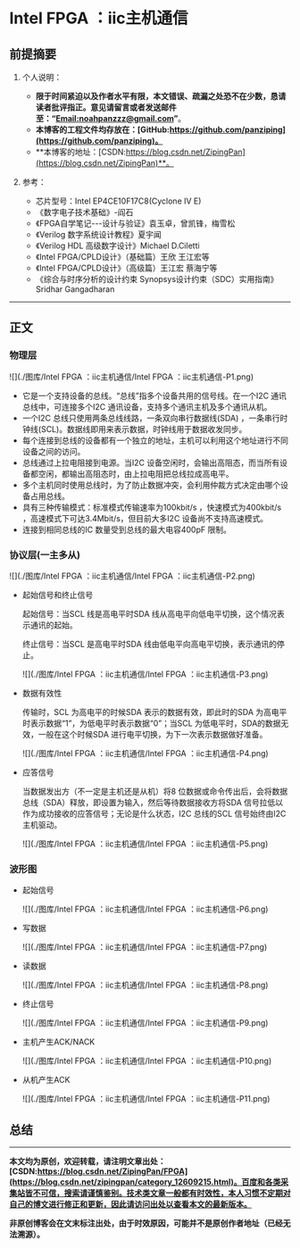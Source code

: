# Intel FPGA ：iic主机通信

## 前提摘要

1. 个人说明：

   - **限于时间紧迫以及作者水平有限，本文错误、疏漏之处恐不在少数，恳请读者批评指正。意见请留言或者发送邮件至：“[Email:noahpanzzz@gmail.com](noahpanzzz@gmail.com)”**。
   - **本博客的工程文件均存放在：[GitHub:https://github.com/panziping](https://github.com/panziping)。**
   - **本博客的地址：[CSDN:https://blog.csdn.net/ZipingPan](https://blog.csdn.net/ZipingPan)**。
2. 参考：

   - 芯片型号：Intel EP4CE10F17C8(Cyclone IV E)
   - 《数字电子技术基础》-阎石
   - 《FPGA自学笔记---设计与验证》袁玉卓，曾凯锋，梅雪松
   - 《Verilog 数字系统设计教程》夏宇闻
   - 《Verilog HDL 高级数字设计》Michael D.Ciletti
   - 《Intel FPGA/CPLD设计》（基础篇）王欣 王江宏等
   - 《Intel FPGA/CPLD设计》（高级篇）王江宏 蔡海宁等
   - 《综合与时序分析的设计约束 Synopsys设计约束（SDC）实用指南》Sridhar Gangadharan

---

## 正文

### 物理层

![](./图库/Intel FPGA ：iic主机通信/Intel FPGA ：iic主机通信-P1.png)

- 它是一个支持设备的总线。“总线”指多个设备共用的信号线。在一个I2C 通讯总线中，可连接多个I2C 通讯设备，支持多个通讯主机及多个通讯从机。
- 一个I2C 总线只使用两条总线线路，一条双向串行数据线(SDA) ，一条串行时钟线(SCL)。数据线即用来表示数据，时钟线用于数据收发同步。
- 每个连接到总线的设备都有一个独立的地址，主机可以利用这个地址进行不同设备之间的访问。
- 总线通过上拉电阻接到电源。当I2C 设备空闲时，会输出高阻态，而当所有设备都空闲，都输出高阻态时，由上拉电阻把总线拉成高电平。
- 多个主机同时使用总线时，为了防止数据冲突，会利用仲裁方式决定由哪个设备占用总线。
- 具有三种传输模式：标准模式传输速率为100kbit/s ，快速模式为400kbit/s ，高速模式下可达3.4Mbit/s，但目前大多I2C 设备尚不支持高速模式。
- 连接到相同总线的IC 数量受到总线的最大电容400pF 限制。

### 协议层(一主多从)

![](./图库/Intel FPGA ：iic主机通信/Intel FPGA ：iic主机通信-P2.png)

- 起始信号和终止信号

  起始信号：当SCL 线是高电平时SDA 线从高电平向低电平切换，这个情况表示通讯的起始。

  终止信号：当SCL 是高电平时SDA 线由低电平向高电平切换，表示通讯的停止。

  ![](./图库/Intel FPGA ：iic主机通信/Intel FPGA ：iic主机通信-P3.png)

- 数据有效性

  传输时，SCL 为高电平的时候SDA 表示的数据有效，即此时的SDA 为高电平时表示数据“1”，为低电平时表示数据“0”；当SCL 为低电平时，SDA的数据无效，一般在这个时候SDA 进行电平切换，为下一次表示数据做好准备。

  ![](./图库/Intel FPGA ：iic主机通信/Intel FPGA ：iic主机通信-P4.png)

- 应答信号

  当数据发出方（不一定是主机还是从机）将8 位数据或命令传出后，会将数据总线（SDA）释放，即设置为输入，然后等待数据接收方将SDA 信号拉低以作为成功接收的应答信号；无论是什么状态，I2C 总线的SCL 信号始终由I2C 主机驱动。

  ![](./图库/Intel FPGA ：iic主机通信/Intel FPGA ：iic主机通信-P5.png)

  

### 波形图

- 起始信号

  ![](./图库/Intel FPGA ：iic主机通信/Intel FPGA ：iic主机通信-P6.png)

- 写数据

  ![](./图库/Intel FPGA ：iic主机通信/Intel FPGA ：iic主机通信-P7.png)

- 读数据

  ![](./图库/Intel FPGA ：iic主机通信/Intel FPGA ：iic主机通信-P8.png)

  

- 终止信号

  ![](./图库/Intel FPGA ：iic主机通信/Intel FPGA ：iic主机通信-P9.png)

- 主机产生ACK/NACK

  ![](./图库/Intel FPGA ：iic主机通信/Intel FPGA ：iic主机通信-P10.png)

- 从机产生ACK

  ![](./图库/Intel FPGA ：iic主机通信/Intel FPGA ：iic主机通信-P11.png)











## 总结







---

**本文均为原创，欢迎转载，请注明文章出处：[CSDN:https://blog.csdn.net/ZipingPan/FPGA](https://blog.csdn.net/zipingpan/category_12609215.html)。百度和各类采集站皆不可信，搜索请谨慎鉴别。技术类文章一般都有时效性，本人习惯不定期对自己的博文进行修正和更新，因此请访问出处以查看本文的最新版本。**

**非原创博客会在文末标注出处，由于时效原因，可能并不是原创作者地址（已经无法溯源）。**





